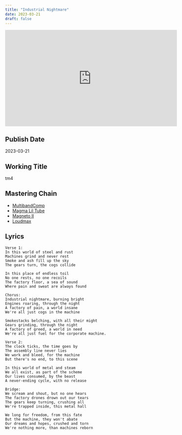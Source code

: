 ```yaml
---
title: "Industrial Nightmare"
date: 2023-03-21
draft: false
---
```


<iframe width="560" height="315" src="https://www.youtube.com/embed/zQXgSV-eVBA?si=iMOQtYy3tjEUbeFJ" title="YouTube video player" frameborder="0" allow="accelerometer; autoplay; clipboard-write; encrypted-media; gyroscope; picture-in-picture; web-share" allowfullscreen></iframe>

## Publish Date

2023-03-21

## Working Title

tm4

## Mastering Chain

- [MultibandComp](https://steinberg.help/cubase_plugin_reference/v9/en/_shared/topics/plug_ref/multiband_compressor_r.html)
- [Magma Lil Tube](https://www.waves.com/plugins/lil-tube)
- [Magneto II](https://steinberg.help/cubase_plugin_reference/v9/en/_shared/topics/plug_ref/magneto2_r.html)
- [Loudmax](https://loudmax.blogspot.com/)

## Lyrics

```
Verse 1:
In this world of steel and rust
Machines grind and never rest
Smoke and ash fill up the sky
The gears turn, the cogs collide

In this place of endless toil
No one rests, no one recoils
The factory floor, a sea of sound
Where pain and sweat are always found

Chorus:
Industrial nightmare, burning bright
Engines roaring, through the night
A factory of pain, a world insane
We're all just cogs in the machine

Smokestacks belching, with all their might
Gears grinding, through the night
A factory of greed, a world in need
We're all just fuel for the corporate machine.

Verse 2:
The clock ticks, the time goes by
The assembly line never lies
We work and bleed, for the machine
But there's no end, to this scene

In this world of metal and steam
We all exist, as part of the scheme
Our lives consumed, by the beast
A never-ending cycle, with no release

Bridge:
We scream and shout, but no one hears
The factory drones drown out our tears
The gears keep turning, crushing all
We're trapped inside, this metal hall

We long for freedom, from this fate
But the machine, they won't abate
Our dreams and hopes, crushed and torn
We're nothing more, than machines reborn
```